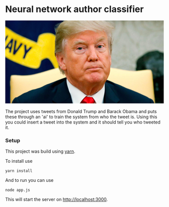 # Neural network author classifier

![](./readme-images/thrump.jpg "")

The project uses tweets from Donald Trump and Barack Obama and puts these through an 'ai' to train the system from who
the tweet is. Using this you could insert a tweet into the system and it should tell you who tweeted it.

### Setup

This project was build using [yarn].

[yarn]: https://yarnpkg.com/lang/en/

To install use

```
yarn install
```

And to run you can use

```
node app.js
```

This will start the server on [http://localhost:3000].

[http://localhost:3000]: http://localhost:3000
